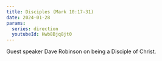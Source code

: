 ```yaml
---
title: Disciples (Mark 10:17-31)
date: 2024-01-28
params:
  series: direction
  youtubeId: Hwb8Bjq8jt0
---
```


Guest speaker Dave Robinson on being a Disciple of Christ.
